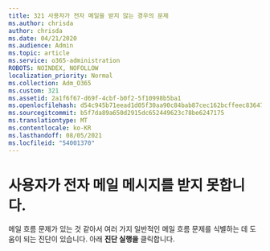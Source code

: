 ```yaml
---
title: 321 사용자가 전자 메일을 받지 않는 경우의 문제
ms.author: chrisda
author: chrisda
ms.date: 04/21/2020
ms.audience: Admin
ms.topic: article
ms.service: o365-administration
ROBOTS: NOINDEX, NOFOLLOW
localization_priority: Normal
ms.collection: Adm_O365
ms.custom: 321
ms.assetid: 2a1f6f67-d69f-4cbf-b0f2-5f10998b5ba1
ms.openlocfilehash: d54c945b71eead1d05f30aa90c84bab87cec162bcffeec836471b5a25c5055e6
ms.sourcegitcommit: b5f7da89a650d2915dc652449623c78be6247175
ms.translationtype: MT
ms.contentlocale: ko-KR
ms.lasthandoff: 08/05/2021
ms.locfileid: "54001370"
---
```

# <a name="a-user-isnt-receiving-email-messages"></a>사용자가 전자 메일 메시지를 받지 못합니다.

메일 흐름 문제가 있는 것 같아서 여러 가지 일반적인 메일 흐름 문제를 식별하는 데 도움이 되는 진단이 있습니다. 아래 **진단 실행을** 클릭합니다.
 